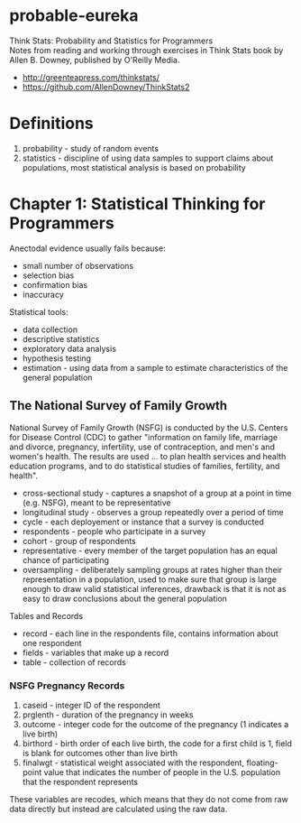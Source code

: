 # probable-eureka
Think Stats: Probability and Statistics for Programmers  
Notes from reading and working through exercises in Think Stats book by Allen B. Downey, published by O'Reilly Media.

* http://greenteapress.com/thinkstats/
* https://github.com/AllenDowney/ThinkStats2

# Definitions
1. probability - study of random events
2. statistics - discipline of using data samples to support claims about populations, most statistical analysis is based on probability

# Chapter 1: Statistical Thinking for Programmers
Anectodal evidence usually fails because:
* small number of observations
* selection bias
* confirmation bias
* inaccuracy

Statistical tools:
* data collection
* descriptive statistics
* exploratory data analysis
* hypothesis testing
* estimation - using data from a sample to estimate characteristics of the general population

## The National Survey of Family Growth
National Survey of Family Growth (NSFG) is conducted by the U.S. Centers for Disease Control (CDC) to gather "information on family life, marriage and divorce, pregnancy, infertility, use of contraception, and men's and women's health. The results are used ... to plan health services and health education programs, and to do statistical studies of families, fertility, and health". 
* cross-sectional study - captures a snapshot of a group at a point in time (e.g. NSFG), meant to be representative
* longitudinal study - observes a group repeatedly over a period of time
* cycle - each deployement or instance that a survey is conducted
* respondents - people who participate in a survey
* cohort - group of respondents
* representative - every member of the target population has an equal chance of participating
* oversampling - deliberately sampling groups at rates higher than their representation in a population, used to make sure that group is large enough to draw valid statistical inferences, drawback is that it is not as easy to draw conclusions about the general population

Tables and Records
* record - each line in the respondents file, contains information about one respondent
* fields - variables that make up a record
* table - collection of records

### NSFG Pregnancy Records
1. caseid - integer ID of the respondent
2. prglenth - duration of the pregnancy in weeks
3. outcome - integer code for the outcome of the pregnancy (1 indicates a live birth)
4. birthord - birth order of each live birth, the code for a first child is 1, field is blank for outcomes other than live birth
5. finalwgt - statistical weight associated with the respondent, floating-point value that indicates the number of people in the U.S. population that the respondent represents

These variables are recodes, which means that they do not come from raw data directly but instead are calculated using the raw data. 

